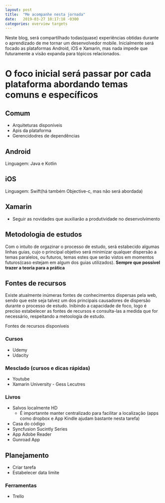 ```yaml
---
layout: post
title:  "Me acompanhe nesta jornada"
date:   2019-03-27 10:17:18 -0300
categories: overview targets
---
```


Neste blog, será compartilhado todas(quase) experiências obtidas durante o aprendizado de me tornar um desenvolvedor mobile. Inicialmente será focado as plataformas Android, iOS e Xamarin, mas nada impede que futuramente a visão expanda para tópicos relacionados.

# O foco inicial será passar por cada plataforma abordando temas comuns e específicos

## Comum

- Arquiteturas disponíveis
- Apis da plataforma
- Gerencidodres de dependências

## Android

Linguagem: Java e Kotlin

## iOS

Linguagem: Swift(há também Objective-c, mas não será abordada)

## Xamarin

- Seguir as novidades que auxiliarão a produtividade no desenvolvimento

## Metodologia de estudos

Com o intuíto de orgazinar o processo de estudo, será estabecido algumas linhas guias, cujo o principal objetivo será minimizar qualquer dispersão a temas paralelos, ou futuros, temas estes que serão vistos em momentos futuros(caso estejam em algum dos guias utilizados).
**Sempre que possível trazer a teoria para a prática**

## Fontes de recursos

Existe atualmente inúmeras fontes de conhecimentos dispersas pela web, sendo que este seja talvez um dos principais causadores de dispersão durante o processo de estudo. Inibindo a capacidade de foco, logo é preciso estabelecer as fontes de recursos e consulta-las a medida que for necessário, respeitando a metoologia de estudo.

Fontes de recursos disponíveis

### Cursos

- Udemy
- Udacity

### Mesclado (cursos e dicas rápidas)

- Youtube
- Xamarin University - Gess Lecutres

### Livros

- Salvos localmente HD
  - É importannte manter centralizado para facilitar a localização (apps como dropbox e App Kindle ajudam bastante nesta tarefa)
- Casa do código
- Syncfusion Sucintly Series
- App Adobe Reader
- Gunroad App

## Planejamento

- Criar tarefa
- Estabelecer data limite

### Ferramentas

- Trello